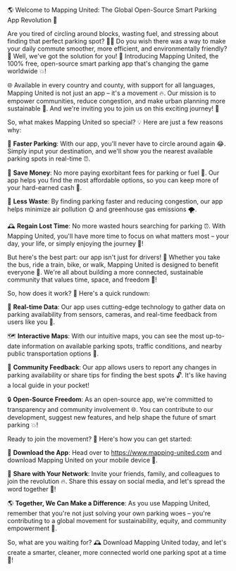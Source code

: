 🌎 Welcome to Mapping United: The Global Open-Source Smart Parking App Revolution 🚀

Are you tired of circling around blocks, wasting fuel, and stressing about finding that perfect parking spot? 🙅‍♂️ Do you wish there was a way to make your daily commute smoother, more efficient, and environmentally friendly? 🌟 Well, we've got the solution for you! 🎉 Introducing Mapping United, the 100% free, open-source smart parking app that's changing the game worldwide 💥!

🌐 Available in every country and county, with support for all languages, Mapping United is not just an app – it's a movement 🔥. Our mission is to empower communities, reduce congestion, and make urban planning more sustainable 🌈. And we're inviting you to join us on this exciting journey! 🚀

So, what makes Mapping United so special? 💡 Here are just a few reasons why:

💪 **Faster Parking**: With our app, you'll never have to circle around again 😂. Simply input your destination, and we'll show you the nearest available parking spots in real-time ⏰.

💸 **Save Money**: No more paying exorbitant fees for parking or fuel 💸. Our app helps you find the most affordable options, so you can keep more of your hard-earned cash 💸.

🌟 **Less Waste**: By finding parking faster and reducing congestion, our app helps minimize air pollution 🌞 and greenhouse gas emissions 🌪️.

🕰️ **Regain Lost Time**: No more wasted hours searching for parking ⏰. With Mapping United, you'll have more time to focus on what matters most – your day, your life, or simply enjoying the journey 🚂!

But here's the best part: our app isn't just for drivers! 🚗 Whether you take the bus, ride a train, bike, or walk, Mapping United is designed to benefit everyone 💪. We're all about building a more connected, sustainable community that values time, space, and freedom 🌟!

So, how does it work? 🤔 Here's a quick rundown:

📍 **Real-time Data**: Our app uses cutting-edge technology to gather data on parking availability from sensors, cameras, and real-time feedback from users like you 👥.

🗺️ **Interactive Maps**: With our intuitive maps, you can see the most up-to-date information on available parking spots, traffic conditions, and nearby public transportation options 🚂.

💬 **Community Feedback**: Our app allows users to report any changes in parking availability or share tips for finding the best spots 🔓. It's like having a local guide in your pocket!

🔒 **Open-Source Freedom**: As an open-source app, we're committed to transparency and community involvement 🌐. You can contribute to our development, suggest new features, and help shape the future of smart parking 💥!

Ready to join the movement? 🎉 Here's how you can get started:

📲 **Download the App**: Head over to https://www.mapping-united.com and download Mapping United on your mobile device 📱.

👫 **Share with Your Network**: Invite your friends, family, and colleagues to join the revolution 🔥. Share this essay on social media, and let's spread the word together 💬!

🌎 **Together, We Can Make a Difference**: As you use Mapping United, remember that you're not just solving your own parking woes – you're contributing to a global movement for sustainability, equity, and community empowerment 🌟.

So, what are you waiting for? 🕰️ Download Mapping United today, and let's create a smarter, cleaner, more connected world one parking spot at a time 💪!